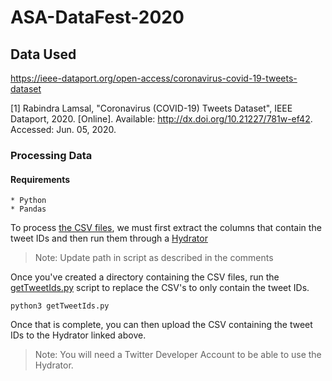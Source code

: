 # ASA-DataFest-2020

## Data Used
https://ieee-dataport.org/open-access/coronavirus-covid-19-tweets-dataset

[1] Rabindra Lamsal, "Coronavirus (COVID-19) Tweets Dataset", IEEE Dataport, 2020. [Online]. Available: http://dx.doi.org/10.21227/781w-ef42. Accessed: Jun. 05, 2020.
### Processing Data
#### Requirements
    * Python
    * Pandas


To process [the CSV files](https://ieee-dataport.org/open-access/coronavirus-covid-19-tweets-dataset), we must first extract the columns that contain the tweet IDs and then run them through a [Hydrator](https://github.com/DocNow/hydrator)
>Note: Update path in script as described in the comments

Once you've created a directory containing the CSV files, run the [getTweetIds.py](https://github.com/labib-c/ASA-DataFest-2020/tree/master/src/tools/getTweetIds.py) script to replace the CSV's to only contain the tweet IDs.
```
python3 getTweetIds.py
```

Once that is complete, you can then upload the CSV containing the tweet IDs to the Hydrator linked above.
>Note: You will need a Twitter Developer Account to be able to use the Hydrator.
